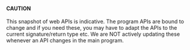 #### CAUTION

This snapshot of web APIs is indicative. The program APIs are bound to change and if you need these, you may have to adapt the APIs to the current signature/return type etc. We are NOT actively updating these whenever an API changes in the main program.
